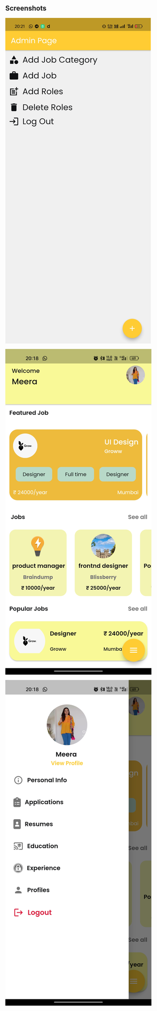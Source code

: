 ## Screenshots

![EarnB Admin](./assets/1000053309.jpg)


![EarnB Home Page](./assets/Screenshot_2024-08-28-20-18-14-67_0c5af4a8e955de335a3a94be65bd3a2c.jpg)


![EarnB Features](./assets/Screenshot_2024-08-28-20-18-21-54_0c5af4a8e955de335a3a94be65bd3a2c.jpg)
